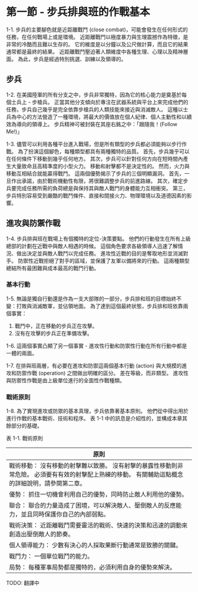 # 第一節 - 步兵排與班的作戰基本

1-1. 步兵的主要腳色就是近距離戰鬥 (close combat)，可能會發生在任何形式的任務，在任何戰場上或是環境。 近距離戰鬥以極度暴力與生理震撼作為特徵，是非常的冷酷而且難以生存的。 它的維度是以分鐘以及公尺做計算，而且它的結果通常都是最終的結果。 近距離戰鬥壓迫著人類維度中各種生理、心理以及精神層面。 為此，步兵是經過特別挑選、訓練以及領導的。

## 步兵

1-2. 在美國陸軍的所有分支之中，步兵非常獨特，因為它的核心能力是奠基於每個士兵上 - 步槍兵。 正當其他分支傾向於專注在武器系統與平台上來完成他們的任務，步兵自己幾乎是完全依靠步槍兵的人類技能來接近與消滅敵人。 這種以士兵為中心的方法營造了一種環境，將最大的價值放在個人紀律、個人主動性和以績效為導向的領導上。 步兵精神可被封裝在其座右銘之中：「跟隨我！(Follow Me!)」

1-3. 儘管可以利用各種平台進入戰場，但是所有類型的步兵都必須能夠以步行作戰。 為了扮演這個腳色，每種類型都具有兩種獨特的品質。 首先，步兵幾乎可以在任何條件下移動到幾乎任何地方。 其次，步兵可以針對任何方向在短時間內產生大量致命且高精準度的小型火力。 移動和射擊都不是決定性的。 然而，火力與移動互相結合就能贏得戰鬥。 這兩個優勢揭示了步兵的三個明顯漏洞。 首先，一旦作出承諾，由於戰術機動性有限，將很難調整步兵的前進路線。 其次，確定步兵要完成任務所需的負荷總是與保持其與敵人戰鬥的身體能力互相衝突。 第三，步兵特別容易受到嚴酷的戰鬥條件、直接和間接火力、物理環境以及道德因素的影響。

## 進攻與防禦作戰

1-4. 步兵排與班在戰場上有個獨特的定位-決策要點。 他們的行動發生在所有上級總部的計劃在近戰中與敵人相遇的時候。 這個角色要求各級領導人迅速了解情況、做出決定並與敵人戰鬥以完成任務。 進攻性近戰的目的是奪取地形並消滅對手。 防禦性近戰拒絕了對手的區域，並保護了友軍以備將來的行動。 這兩種類型總結所有最困難與成本最高的戰鬥行動。

### 基本行動

1-5. 無論是獨自行動還是作為一支大部隊的一部分，步兵排和班的目標始終不變：打敗與消滅敵軍，並佔領地面。 為了達到這個最終狀態，步兵排和班依靠兩個事實：
1. 戰鬥中，正在移動的步兵正在攻擊。
2. 沒有在攻擊的步兵正在準備攻擊。

1-6. 這兩個事實凸顯了另一個事實 - 進攻性行動和防禦性行動在所有行動中都是一體的兩面。

1-7. 在排與班兩層，有必要在進攻和防禦這兩個基本行動 (action) 與大規模的進攻和防禦作戰 (operation) 之間做出明確的區分。 差在等級，而非類型。 進攻性與防禦性作戰是由上級單位進行的全面性作戰種類。

### 戰術原則

1-8. 為了實現進攻或防禦的基本真理，步兵依靠著基本原則。 他們從中得出用於進行作戰的基本戰術、技術和程序。 表 1-1 中的訊息是介紹性的，並構成本章其餘部分的基礎。


表 1-1. 戰術原則

| 原則 |
|---|
| 戰術移動： 沒有移動的射擊難以致勝。 沒有射擊的暴露性移動則非常危險。 必須要有有效的射擊配上熟練的移動。 有關輔助這點概念的詳細說明，請參閱第二章。 |
| 優勢： 抓住一切機會利用自己的優勢，同時防止敵人利用他的優勢。 |
| 聯合： 聯合的力量造成了困境，可以解決敵人、壓倒敵人的反應能力，並且同時保護你自己的內部弱點。 |
| 戰術決策： 近距離戰鬥需要靈活的戰術、快速的決策和迅速的調動來創造出壓倒敵人的節奏。 |
| 個人領導能力： 少數有決心的人採取果斷行動通常是致勝的關鍵。 |
| 戰鬥力： 一個單位戰鬥的能力。 |
| 局勢： 每種軍事局勢都是獨特的，必須利用自身的優勢來解決。 |


TODO: 翻譯中
